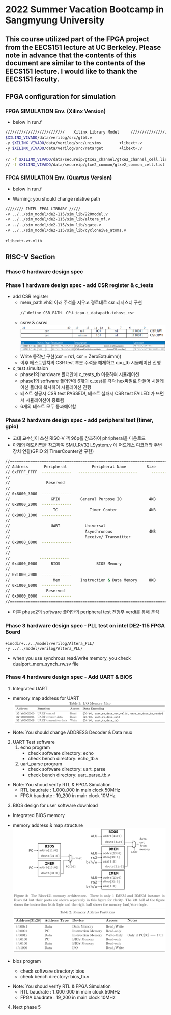 # 2022 Summer Vacation Bootcamp in Sangmyung University

## This course utilized part of the FPGA project from the EECS151 lecture at UC Berkeley. Please note in advance that the contents of this document are similar to the contents of the EECS151 lecture. I would like to thank the EECS151 faculty.

## FPGA configuration for simulation

### FPGA SIMULATION Env. (Xilinx Version)

- below in run.f 

```bash
//////////////////////////    Xilinx Library Model     ////////////////////////
$XILINX_VIVADO/data/verilog/src/glbl.v
-y $XILINX_VIVADO/data/verilog/src/unisims        +libext+.v
-y $XILINX_VIVADO/data/verilog/src/retarget       +libext+.v

// -f $XILINX_VIVADO/data/secureip/gtxe2_channel/gtxe2_channel_cell.list.f
// -f $XILINX_VIVADO/data/secureip/gtxe2_common/gtxe2_common_cell.list.f
```

### FPGA SIMULATION Env. (Quartus Version)

- below in run.f
* Warning: you should change relative path

```bash
//////// INTEL FPGA LIBRARY /////
-v ../../sim_model/de2-115/sim_lib/220model.v
-v ../../sim_model/de2-115/sim_lib/altera_mf.v
-v ../../sim_model/de2-115/sim_lib/sgate.v
-v ../../sim_model/de2-115/sim_lib/cycloneive_atoms.v

+libext+.v+.vlib

```

## RISC-V Section

### Phase 0 hardware design spec
### Phase 1 hardware design spec - add CSR register & c_tests
- add CSR register 
    - mem_path.vh의 아래 주석을 지우고 경로대로  csr 레지스터 구현
        ```bash
        //`define CSR_PATH  CPU.icpu.i_datapath.tohost_csr
        ```
    -  csrw & csrwi 
    ![csr](./02.phase1/doc/csr2.PNG)
    ![csr](./02.phase1/doc/csr1.PNG)
    - Write 동작만 구현(csr = rs1, csr = ZeroExt(uimm))
    - 이후 테스트벤치의 CSR test 부분 주석을 해제하고 cpu_tb 시뮬레이션 진행
- c_test simultaion
    - phase1의 hardware 폴더안에 c_tests_tb 이용하여 시뮬레이션
    - phase1의 software 폴더안에 6개의 c_test를 각각 hex파일로 만들어 시뮬레이션 폴더에 복사하여 시뮬레이션 진행
    - 테스트 성공시 CSR test PASSED!, 테스트 실패시 CSR test FAILED!가 뜨면서 시뮬레이션이 종료됨
    - 6개의 테스트 모두 통과해야함
### Phase 2 hardware design spec - add peripheral test (timer, gpio)
- 고대 교수님이 쓰신 RISC-V 책 96p를 참조하여 phripheral을 다운로드
- 아래의 메모리맵을 참고하여 SMU_RV32I_System.v 에 어드레스 디코더와 주변장치 연결(GPIO 와 TimerCounter만 구현)
```bash
//======================================================================
// Address       Peripheral           Peripheral Name         Size
// 0xFFFF_FFFF  -------------   --------------------------      ---------
//
//                Reserved
//
// 0x8000_3000  -------------  
//                  GPIO         General Purpose IO            4KB
// 0x8000_2000  -------------
//                   TC              Timer Conter              4KB
// 0x8000_1000  -------------
// 
//                  UART           Universal                          
//                                 Asynchronous                4KB
//                                 Receive/ Transmitter
// 0x8000_0000  -------------                                
//                
//
//             ------------- 
// 0x4000_0000      BIOS                BIOS Memory
//
// 0x1000_2000  -------------                                
//                   Mem         Instruction & Data Memory     8KB
// 0x1000_0000  ------------- 
//                Reserved
// 0x0000_0000  -------------    
//=======================================================================
```
- 이후 phase2의 software 폴더안의 peripheral test 진행후 verdi를 통해 분석

### Phase 3 hardware design spec - PLL test on intel DE2-115 FPGA Board

``` bash
+incdir+../../model/verilog/Altera_PLL/
-y ../../model/verilog/Altera_PLL/
```

- when you use synchrous read/write memory, you check dualport_mem_synch_rw.sv file
### Phase 4 hardware design spec - Add UART & BIOS
1. Integrated UART
 - memory map address for UART
 ![uart_memorymap](./05.phase4/docs/uart_memory_map.png)

 - Note: You should change ADDRESS Decoder & Data mux

2. UART Test software
    1. echo program
        + check software directory: echo
        + check bench directory: echo_tb.v
    2. uart_parse program
        + check software directory: uart_parse
        + check bench directory: uart_parse_tb.v

* Note: You shoud verify RTL & FPGA Simulation
    - RTL baudrate : 1_000_000 in main clock 50MHz
    - FPGA baudrate : 19_200 in main clock 10MHz

3. BIOS design for user software download
  - Integrated BIOS memory
  - memory address & map structure
 ![bios_memory_map](./05.phase4/docs/memory_map.png)
 ![memory_address](./05.phase4/docs/memory_address.png)

 - bios program
    + check software directory: bios
    + check bench directory: bios_tb.v

 * Note: You shoud verify RTL & FPGA Simulation
    - RTL baudrate : 1_000_000 in main clock 50MHz
    - FPGA baudrate : 19_200 in main clock 10MHz

4. Next phase 5





